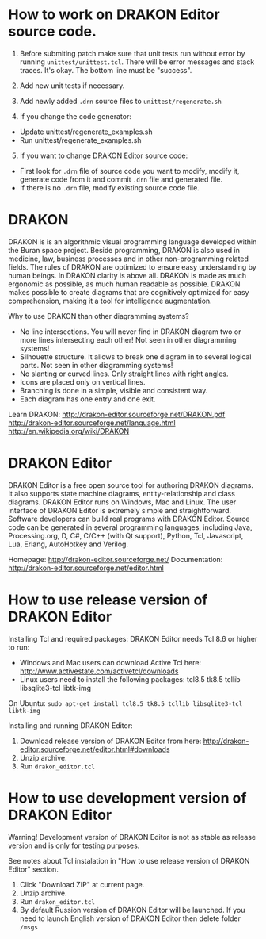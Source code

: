 How to work on DRAKON Editor source code.
=========================================

1. Before submiting patch make sure that unit tests run without error by running `unittest/unittest.tcl`. There will be error messages and stack traces. It's okay. The bottom line must be "success".


2. Add new unit tests if necessary.


3. Add newly added `.drn` source files to `unittest/regenerate.sh`


4. If you change the code generator:
 - Update unittest/regenerate_examples.sh
 - Run unittest/regenerate_examples.sh


5. If you want to change DRAKON Editor source code:
 - First look for `.drn` file of source code you want to modify, modify it, generate code from it and commit `.drn` file and generated file.
 - If there is no `.drn` file, modify existing source code file.



DRAKON
======

DRAKON is is an algorithmic visual programming language developed within the Buran space project.
Beside programming, DRAKON is also used in medicine, law, business processes and in other non-programming related fields.
The rules of DRAKON are optimized to ensure easy understanding by human beings. In DRAKON clarity is above all. DRAKON is made as much ergonomic as possible, as much human readable as possible. DRAKON makes possible to create diagrams that are cognitively optimized for easy comprehension, making it a tool for intelligence augmentation.

Why to use DRAKON than other diagramming systems?
- No line intersections. You will never find in DRAKON diagram two or more lines intersecting each other! Not seen in other diagramming systems!
- Silhouette structure. It allows to break one diagram in to several logical parts. Not seen in other diagramming systems!
- No slanting or curved lines. Only straight lines with right angles.
- Icons are placed only on vertical lines.
- Branching is done in a simple, visible and consistent way.
- Each diagram has one entry and one exit.

Learn DRAKON: 
http://drakon-editor.sourceforge.net/DRAKON.pdf 
http://drakon-editor.sourceforge.net/language.html
http://en.wikipedia.org/wiki/DRAKON



DRAKON Editor
=============

DRAKON Editor is a free open source tool for authoring DRAKON diagrams. It also supports state machine diagrams, entity-relationship and class diagrams.
DRAKON Editor runs on Windows, Mac and Linux.
The user interface of DRAKON Editor is extremely simple and straightforward.
Software developers can build real programs with DRAKON Editor. Source code can be generated in several programming languages, including Java, Processing.org, D, C#, C/C++ (with Qt support), Python, Tcl, Javascript, Lua, Erlang, AutoHotkey and Verilog.

Homepage: http://drakon-editor.sourceforge.net/
Documentation: http://drakon-editor.sourceforge.net/editor.html



How to use release version of DRAKON Editor
===========================================

Installing Tcl and required packages:
DRAKON Editor needs Tcl 8.6 or higher to run:
- Windows and Mac users can download Active Tcl here: http://www.activestate.com/activetcl/downloads
- Linux users need to install the following packages:
	tcl8.5
	tk8.5
	tcllib
	libsqlite3-tcl
	libtk-img
	
On Ubuntu:
`sudo apt-get install tcl8.5 tk8.5 tcllib libsqlite3-tcl libtk-img`

Installing and running DRAKON Editor:
1. Download release version of DRAKON Editor from here: http://drakon-editor.sourceforge.net/editor.html#downloads
2. Unzip archive.
3. Run `drakon_editor.tcl`



How to use development version of DRAKON Editor
===============================================

Warning! Development version of DRAKON Editor is not as stable as release version and is only for testing purposes.

See notes about Tcl instalation in "How to use release version of DRAKON Editor" section.
1. Click "Download ZIP" at current page.
2. Unzip archive.
3. Run `drakon_editor.tcl` 
4. By default Russion version of DRAKON Editor will be launched. If you need to launch English version of DRAKON Editor then delete folder `/msgs`
